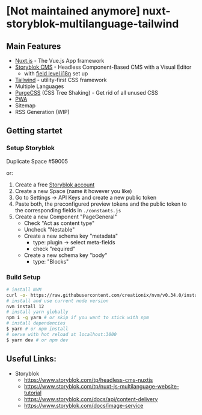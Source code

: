 # [Not maintained anymore] nuxt-storyblok-multilanguage-tailwind

## Main Features
- [Nuxt.js](https://nuxtjs.org/) - The Vue.js App framework
- [Storyblok CMS](https://www.storyblok.com/) - Headless Component-Based CMS with a Visual Editor
    - with [field level i18n](https://www.storyblok.com/docs/internationalization) set up
- [Tailwind](https://tailwindcss.com/) - utility-first CSS framework
- Multiple Languages
- [PurgeCSS](https://github.com/Developmint/nuxt-purgecss) (CSS Tree Shaking) - Get rid of all unused CSS
- [PWA](https://pwa.nuxtjs.org/)
- Sitemap
- RSS Generation (WIP)

## Getting startet

### Setup Storyblok

Duplicate Space #59005

or:

1. Create a free [Storyblok account](https://www.storyblok.com/)
2. Create a new Space (name it however you like)
3. Go to Settings -> API Keys and create a new public token
4. Paste both, the preconfigured preview tokens and the public token to the corresponding fields in `./constants.js`
5. Create a new Component "PageGeneral"
    - Check "Act as content type"
    - Uncheck "Nestable"
    - Create a new schema key "metadata"
        - type: plugin -> select meta-fields
        - check "required"
    - Create a new schema key "body"
        - type: "Blocks"

### Build Setup

```bash
# install NVM 
curl -o- https://raw.githubusercontent.com/creationix/nvm/v0.34.0/install.sh | bash
# install and use current node version 
nvm install 12
# install yarn globally 
npm i -g yarn # or skip if you want to stick with npm
# install dependencies
$ yarn # or npm install
# serve with hot reload at localhost:3000
$ yarn dev # or npm dev

```

## Useful Links:

- Storyblok
  - https://www.storyblok.com/tp/headless-cms-nuxtjs
  - https://www.storyblok.com/tp/nuxt-js-multilanguage-website-tutorial
  - https://www.storyblok.com/docs/api/content-delivery
  - https://www.storyblok.com/docs/image-service
